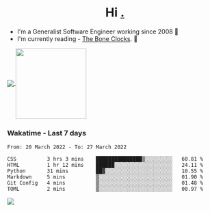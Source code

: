 <h1 align="center">Hi <a href="https://www.hackerrank.com/erasmosaraujo">.</a></h1>
 
- I'm a Generalist Software Engineer working  since 2008 🚀
- I'm currently reading - <a href="https://www.amazon.ca/Bone-Clocks-David-Mitchell/dp/0340921625">The Bone Clocks</a>. 📘
  
<p align="left">
  <a href="https://github.com/anuraghazra/github-readme-stats">
    <img
      align="center"
      src="https://github-readme-stats.vercel.app/api/top-langs/?username=erasmosoares&theme=radical&layout=compact"
    />
  </a>
  <a href="https://github.com/anuraghazra/github-readme-stats">
    <img
      align="center"
      height="165"
      src="https://github-readme-stats.vercel.app/api?username=erasmosoares&theme=radical&count_private=true&show_icons=true&custom_title=Github%20Status&hide=issues"
    />
  </a>
</p>

 ### Wakatime - Last 7 days

<!--START_SECTION:waka-->

```text
From: 20 March 2022 - To: 27 March 2022

CSS          3 hrs 3 mins    ███████████████▒░░░░░░░░░   60.81 %
HTML         1 hr 12 mins    ██████░░░░░░░░░░░░░░░░░░░   24.11 %
Python       31 mins         ██▓░░░░░░░░░░░░░░░░░░░░░░   10.55 %
Markdown     5 mins          ▒░░░░░░░░░░░░░░░░░░░░░░░░   01.90 %
Git Config   4 mins          ▒░░░░░░░░░░░░░░░░░░░░░░░░   01.48 %
TOML         2 mins          ▒░░░░░░░░░░░░░░░░░░░░░░░░   00.97 %
```

<!--END_SECTION:waka-->

![](https://komarev.com/ghpvc/?username=erasmosoares&color=brightgreen)
